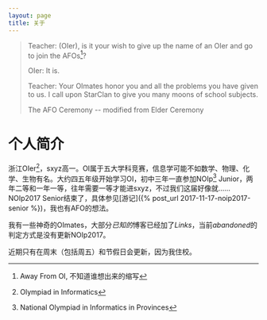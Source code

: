 ```yaml
---
layout: page
title: 关于
---
```


> Teacher: (OIer), is it your wish to give up the name of an OIer and go to join the AFOs[^AFO]?
>
> OIer: It is.
>
> Teacher: Your OImates honor you and all the problems you have given to us. I call upon StarClan to give you many moons of school subjects. 
>
> The AFO Ceremony -- modified from Elder Ceremony

# 个人简介

浙江OIer[^OI]，sxyz高一。OI属于五大学科竞赛，信息学可能不如数学、物理、化学、生物有名。大约四五年级开始学习OI，初中三年一直参加NOIp[^NOIp] Junior，两年二等和一年一等，往年需要一等才能进sxyz，不过我们这届好像就……NOIp2017 Senior结束了，具体参见[游记]({% post_url 2017-11-17-noip2017-senior %})，我也有AFO的想法。

我有一些神奇的OImates，大部分*已知的*博客已经加了*Links*，当前*abandoned*的判定方式是没有更新NOIp2017。

近期只有在周末（包括周五）和节假日会更新，因为我住校。

[^AFO]: Away From OI, 不知道谁想出来的缩写
[^OI]: Olympiad in Informatics
[^NOIp]: National Olympiad in Informatics in Provinces
